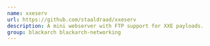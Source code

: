```yaml
---
name: xxeserv
url: https://github.com/staaldraad/xxeserv
description: A mini webserver with FTP support for XXE payloads.
group: blackarch blackarch-networking
---
```

